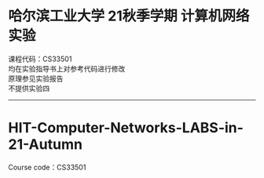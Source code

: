 # 哈尔滨工业大学 21秋季学期 计算机网络实验
课程代码：CS33501  
均在实验指导书上对参考代码进行修改  
原理参见实验报告  
不提供实验四  
*****
# HIT-Computer-Networks-LABS-in-21-Autumn
Course code：CS33501  
